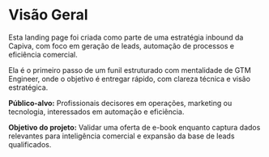 # Visão Geral

Esta landing page foi criada como parte de uma estratégia inbound da Capiva, com foco em geração de leads, automação de processos e eficiência comercial.

Ela é o primeiro passo de um funil estruturado com mentalidade de GTM Engineer, onde o objetivo é entregar rápido, com clareza técnica e visão estratégica.

**Público-alvo:** Profissionais decisores em operações, marketing ou tecnologia, interessados em automação e eficiência.

**Objetivo do projeto:** Validar uma oferta de e-book enquanto captura dados relevantes para inteligência comercial e expansão da base de leads qualificados.
